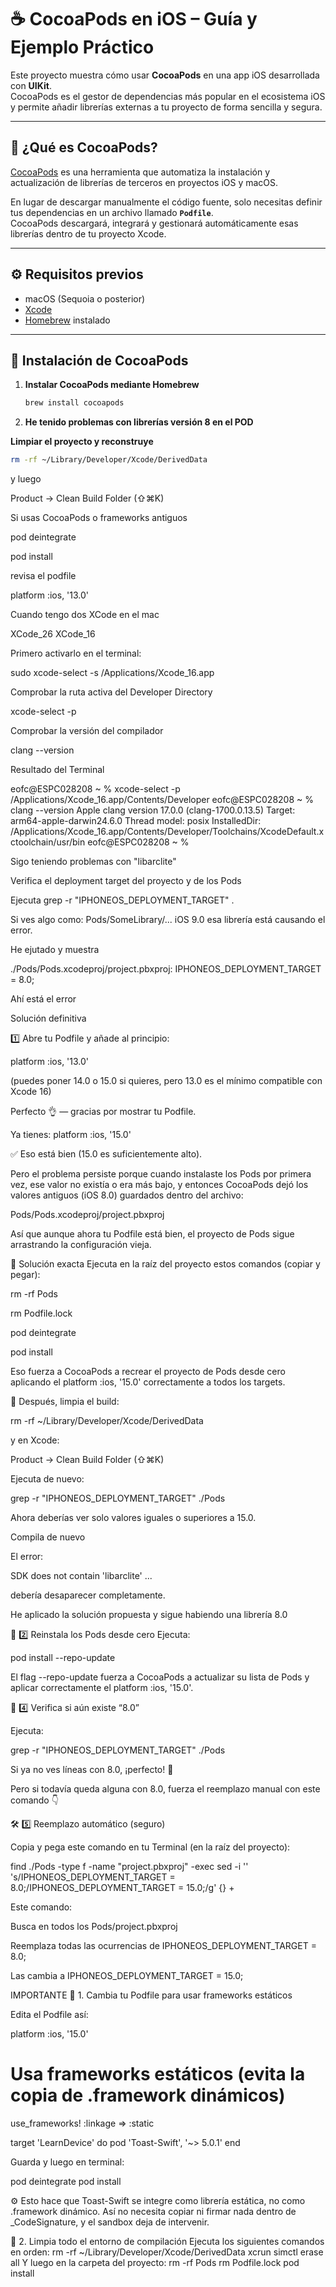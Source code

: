 # ☕️ CocoaPods en iOS – Guía y Ejemplo Práctico

Este proyecto muestra cómo usar **CocoaPods** en una app iOS desarrollada con **UIKit**.  
CocoaPods es el gestor de dependencias más popular en el ecosistema iOS y permite añadir librerías externas a tu proyecto de forma sencilla y segura.

---

## 🧩 ¿Qué es CocoaPods?

[CocoaPods](https://cocoapods.org/) es una herramienta que automatiza la instalación y actualización de librerías de terceros en proyectos iOS y macOS.

En lugar de descargar manualmente el código fuente, solo necesitas definir tus dependencias en un archivo llamado **`Podfile`**.  
CocoaPods descargará, integrará y gestionará automáticamente esas librerías dentro de tu proyecto Xcode.

---

## ⚙️ Requisitos previos

- macOS (Sequoia o posterior)
- [Xcode](https://developer.apple.com/xcode/)
- [Homebrew](https://brew.sh/) instalado

---

## 🚀 Instalación de CocoaPods

1. **Instalar CocoaPods mediante Homebrew**

   ```bash
   brew install cocoapods

2. **He tenido problemas con librerías versión 8 en el POD**

**Limpiar el proyecto y reconstruye**

```bash
rm -rf ~/Library/Developer/Xcode/DerivedData
```

y luego

Product → Clean Build Folder (⇧⌘K)

Si usas CocoaPods o frameworks antiguos

pod deintegrate

pod install

revisa el podfile

platform :ios, '13.0'

Cuando tengo dos XCode en el mac

XCode_26
XCode_16

Primero activarlo en el terminal:

sudo xcode-select -s /Applications/Xcode_16.app

Comprobar la ruta activa del Developer Directory

xcode-select -p

Comprobar la versión del compilador

clang --version

Resultado del Terminal

eofc@ESPC028208 ~ % xcode-select -p
/Applications/Xcode_16.app/Contents/Developer
eofc@ESPC028208 ~ % clang --version
Apple clang version 17.0.0 (clang-1700.0.13.5)
Target: arm64-apple-darwin24.6.0
Thread model: posix
InstalledDir: /Applications/Xcode_16.app/Contents/Developer/Toolchains/XcodeDefault.xctoolchain/usr/bin
eofc@ESPC028208 ~ % 


Sigo teniendo problemas con "libarclite"

Verifica el deployment target del proyecto y de los Pods

Ejecuta
grep -r "IPHONEOS_DEPLOYMENT_TARGET" .

Si ves algo como:
Pods/SomeLibrary/... iOS 9.0
esa librería está causando el error.

He ejutado y muestra

./Pods/Pods.xcodeproj/project.pbxproj:				IPHONEOS_DEPLOYMENT_TARGET = 8.0;

Ahí está el error

Solución definitiva

1️⃣ Abre tu Podfile y añade al principio:

platform :ios, '13.0'

(puedes poner 14.0 o 15.0 si quieres, pero 13.0 es el mínimo compatible con Xcode 16)


Perfecto 👌 — gracias por mostrar tu Podfile.

Ya tienes:
platform :ios, '15.0'

✅ Eso está bien (15.0 es suficientemente alto).

Pero el problema persiste porque cuando instalaste los Pods por primera vez, ese valor no existía o era más bajo, y entonces CocoaPods dejó los valores antiguos (iOS 8.0) guardados dentro del archivo:

Pods/Pods.xcodeproj/project.pbxproj

Así que aunque ahora tu Podfile está bien, el proyecto de Pods sigue arrastrando la configuración vieja.

🔧 Solución exacta
Ejecuta en la raíz del proyecto estos comandos (copiar y pegar):

rm -rf Pods

rm Podfile.lock

pod deintegrate

pod install

Eso fuerza a CocoaPods a recrear el proyecto de Pods desde cero aplicando el platform :ios, '15.0' correctamente a todos los targets.


🧹 Después, limpia el build:

rm -rf ~/Library/Developer/Xcode/DerivedData

y en Xcode:

Product → Clean Build Folder (⇧⌘K)


Ejecuta de nuevo:

grep -r "IPHONEOS_DEPLOYMENT_TARGET" ./Pods

Ahora deberías ver solo valores iguales o superiores a 15.0.


Compila de nuevo

El error:

SDK does not contain 'libarclite' ...

debería desaparecer completamente.

He aplicado la solución propuesta y sigue habiendo una librería 8.0

🧱 2️⃣ Reinstala los Pods desde cero
Ejecuta:

pod install --repo-update


El flag --repo-update fuerza a CocoaPods a actualizar su lista de Pods y aplicar correctamente el platform :ios, '15.0'.

🧠 4️⃣ Verifica si aún existe “8.0”

Ejecuta:

grep -r "IPHONEOS_DEPLOYMENT_TARGET" ./Pods

Si ya no ves líneas con 8.0, ¡perfecto! 🎉

Pero si todavía queda alguna con 8.0, fuerza el reemplazo manual con este comando 👇


🛠 5️⃣ Reemplazo automático (seguro)

Copia y pega este comando en tu Terminal (en la raíz del proyecto):

find ./Pods -type f -name "project.pbxproj" -exec sed -i '' 's/IPHONEOS_DEPLOYMENT_TARGET = 8.0;/IPHONEOS_DEPLOYMENT_TARGET = 15.0;/g' {} +


Este comando:

Busca en todos los Pods/project.pbxproj

Reemplaza todas las ocurrencias de IPHONEOS_DEPLOYMENT_TARGET = 8.0;

Las cambia a IPHONEOS_DEPLOYMENT_TARGET = 15.0;


IMPORTANTE
🧩 1. Cambia tu Podfile para usar frameworks estáticos

Edita el Podfile así:

platform :ios, '15.0'

# Usa frameworks estáticos (evita la copia de .framework dinámicos)

use_frameworks! :linkage => :static

target 'LearnDevice' do
  pod 'Toast-Swift', '~> 5.0.1'
end

Guarda y luego en terminal:

pod deintegrate
pod install


⚙️ Esto hace que Toast-Swift se integre como librería estática, no como .framework dinámico.
Así no necesita copiar ni firmar nada dentro de _CodeSignature, y el sandbox deja de intervenir.


🧹 2. Limpia todo el entorno de compilación
Ejecuta los siguientes comandos en orden:
rm -rf ~/Library/Developer/Xcode/DerivedData
xcrun simctl erase all
Y luego en la carpeta del proyecto:
rm -rf Pods
rm Podfile.lock
pod install










